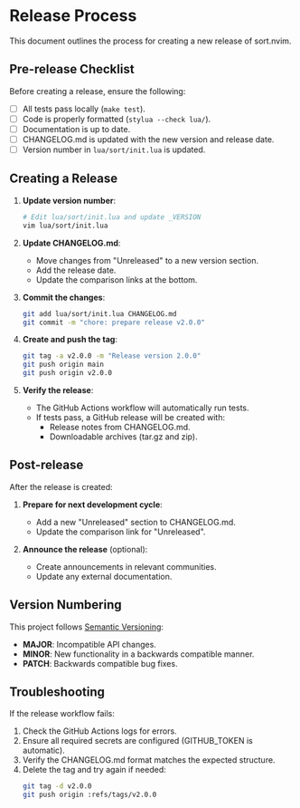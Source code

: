 # Release Process

This document outlines the process for creating a new release of sort.nvim.

## Pre-release Checklist

Before creating a release, ensure the following:

- [ ] All tests pass locally (`make test`).
- [ ] Code is properly formatted (`stylua --check lua/`).
- [ ] Documentation is up to date.
- [ ] CHANGELOG.md is updated with the new version and release date.
- [ ] Version number in `lua/sort/init.lua` is updated.

## Creating a Release

1. **Update version number**:
   ```bash
   # Edit lua/sort/init.lua and update _VERSION
   vim lua/sort/init.lua
   ```

2. **Update CHANGELOG.md**:
   - Move changes from "Unreleased" to a new version section.
   - Add the release date.
   - Update the comparison links at the bottom.

3. **Commit the changes**:
   ```bash
   git add lua/sort/init.lua CHANGELOG.md
   git commit -m "chore: prepare release v2.0.0"
   ```

4. **Create and push the tag**:
   ```bash
   git tag -a v2.0.0 -m "Release version 2.0.0"
   git push origin main
   git push origin v2.0.0
   ```

5. **Verify the release**:
   - The GitHub Actions workflow will automatically run tests.
   - If tests pass, a GitHub release will be created with:
     - Release notes from CHANGELOG.md.
     - Downloadable archives (tar.gz and zip).

## Post-release

After the release is created:

1. **Prepare for next development cycle**:
   - Add a new "Unreleased" section to CHANGELOG.md.
   - Update the comparison link for "Unreleased".

2. **Announce the release** (optional):
   - Create announcements in relevant communities.
   - Update any external documentation.

## Version Numbering

This project follows [Semantic Versioning](https://semver.org/):

- **MAJOR**: Incompatible API changes.
- **MINOR**: New functionality in a backwards compatible manner.
- **PATCH**: Backwards compatible bug fixes.

## Troubleshooting

If the release workflow fails:

1. Check the GitHub Actions logs for errors.
2. Ensure all required secrets are configured (GITHUB_TOKEN is automatic).
3. Verify the CHANGELOG.md format matches the expected structure.
4. Delete the tag and try again if needed:
   ```bash
   git tag -d v2.0.0
   git push origin :refs/tags/v2.0.0
   ```
